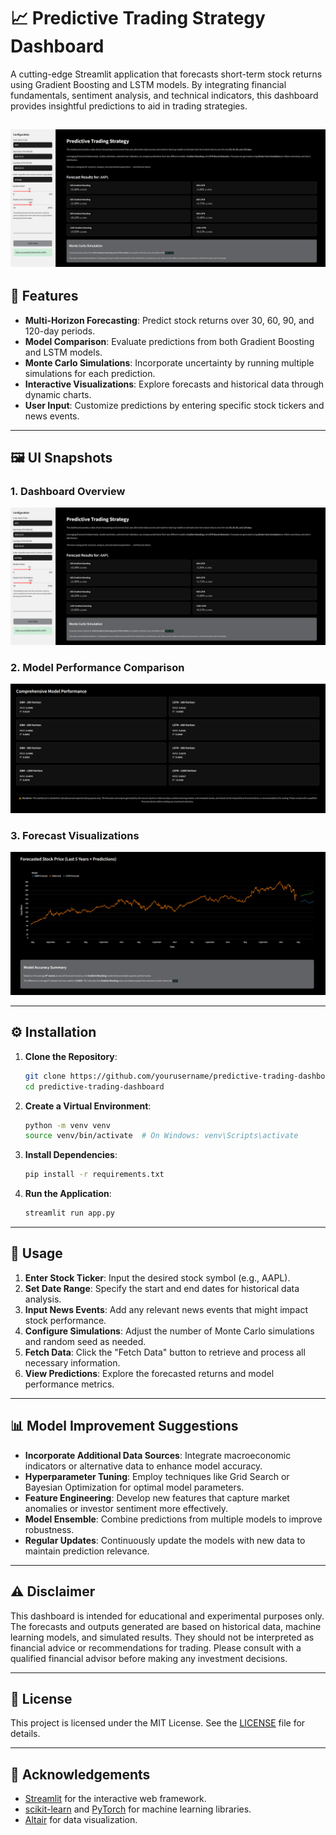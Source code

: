 
# 📈 Predictive Trading Strategy Dashboard

A cutting-edge Streamlit application that forecasts short-term stock returns using Gradient Boosting and LSTM models. By integrating financial fundamentals, sentiment analysis, and technical indicators, this dashboard provides insightful predictions to aid in trading strategies.

![Dashboard Overview](images/ForecastExample.png)
---

## 🧠 Features

- **Multi-Horizon Forecasting**: Predict stock returns over 30, 60, 90, and 120-day periods.
- **Model Comparison**: Evaluate predictions from both Gradient Boosting and LSTM models.
- **Monte Carlo Simulations**: Incorporate uncertainty by running multiple simulations for each prediction.
- **Interactive Visualizations**: Explore forecasts and historical data through dynamic charts.
- **User Input**: Customize predictions by entering specific stock tickers and news events.

---

## 🖼️ UI Snapshots

### 1. Dashboard Overview

![Dashboard Overview](images/ForecastExample.png)

### 2. Model Performance Comparison

![Model Performance](images/ModelPerformanceExample.png)

### 3. Forecast Visualizations

![Forecast Visualizations](images/ForecastGraphExample.png)

---

## ⚙️ Installation

1. **Clone the Repository**:

   ```bash
   git clone https://github.com/yourusername/predictive-trading-dashboard.git
   cd predictive-trading-dashboard
   ```

2. **Create a Virtual Environment**:

   ```bash
   python -m venv venv
   source venv/bin/activate  # On Windows: venv\Scripts\activate
   ```

3. **Install Dependencies**:

   ```bash
   pip install -r requirements.txt
   ```

4. **Run the Application**:

   ```bash
   streamlit run app.py
   ```

---

## 📝 Usage

1. **Enter Stock Ticker**: Input the desired stock symbol (e.g., AAPL).
2. **Set Date Range**: Specify the start and end dates for historical data analysis.
3. **Input News Events**: Add any relevant news events that might impact stock performance.
4. **Configure Simulations**: Adjust the number of Monte Carlo simulations and random seed as needed.
5. **Fetch Data**: Click the "Fetch Data" button to retrieve and process all necessary information.
6. **View Predictions**: Explore the forecasted returns and model performance metrics.

---

## 📊 Model Improvement Suggestions

- **Incorporate Additional Data Sources**: Integrate macroeconomic indicators or alternative data to enhance model accuracy.
- **Hyperparameter Tuning**: Employ techniques like Grid Search or Bayesian Optimization for optimal model parameters.
- **Feature Engineering**: Develop new features that capture market anomalies or investor sentiment more effectively.
- **Model Ensemble**: Combine predictions from multiple models to improve robustness.
- **Regular Updates**: Continuously update the models with new data to maintain prediction relevance.

---

## ⚠️ Disclaimer

This dashboard is intended for educational and experimental purposes only. The forecasts and outputs generated are based on historical data, machine learning models, and simulated results. They should not be interpreted as financial advice or recommendations for trading. Please consult with a qualified financial advisor before making any investment decisions.

---

## 📄 License

This project is licensed under the MIT License. See the [LICENSE](LICENSE) file for details.

---

## 🙌 Acknowledgements

- [Streamlit](https://streamlit.io/) for the interactive web framework.
- [scikit-learn](https://scikit-learn.org/) and [PyTorch](https://pytorch.org/) for machine learning libraries.
- [Altair](https://altair-viz.github.io/) for data visualization.
